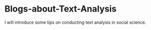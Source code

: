 # Blogs-about-Text-Analysis
I will introduce some tips on conducting text analysis in social science.
